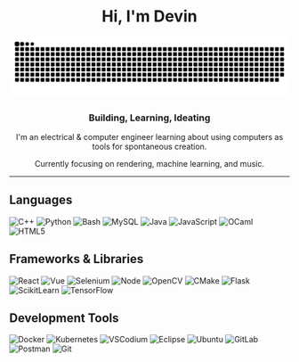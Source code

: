 <h1 align="center">Hi, I'm Devin</h1>

<!-- GitHub Snake -->
<div align="center">
  <picture>
    <source
      media="(prefers-color-scheme: light)"
      srcset="https://raw.githubusercontent.com/platane/snk/output/github-contribution-grid-snake.svg"
    />
    <source
      media="(prefers-color-scheme: dark)"
      srcset="https://raw.githubusercontent.com/platane/snk/output/github-contribution-grid-snake-dark.svg"
    />
    <img
      alt="github contribution grid snake"
      src="https://raw.githubusercontent.com/platane/snk/output/github-contribution-grid-snake.svg"
    />
  </picture>
</div>

<h3 align="center">Building, Learning, Ideating</h3>
<p align="center">I'm an electrical & computer engineer learning about using computers as tools for spontaneous creation.</p>
<p align="center">Currently focusing on rendering, machine learning, and music.</p>

<hr/>

## Languages
![C++](https://skillicons.dev/icons?i=cpp)
![Python](https://skillicons.dev/icons?i=python)
![Bash](https://skillicons.dev/icons?i=bash)
![MySQL](https://skillicons.dev/icons?i=mysql)
![Java](https://skillicons.dev/icons?i=java)
![JavaScript](https://skillicons.dev/icons?i=javascript)
![OCaml](https://skillicons.dev/icons?i=ocaml)
![HTML5](https://skillicons.dev/icons?i=html)

## Frameworks & Libraries
![React](https://skillicons.dev/icons?i=react)
![Vue](https://skillicons.dev/icons?i=vuejs)
![Selenium](https://skillicons.dev/icons?i=selenium)
![Node](https://skillicons.dev/icons?i=nodejs)
![OpenCV](https://skillicons.dev/icons?i=opencv)
![CMake](https://skillicons.dev/icons?i=cmake)
![Flask](https://skillicons.dev/icons?i=flask)
![ScikitLearn](https://skillicons.dev/icons?i=scikitlearn)
![TensorFlow](https://skillicons.dev/icons?i=tensorflow)

## Development Tools
![Docker](https://skillicons.dev/icons?i=docker)
![Kubernetes](https://skillicons.dev/icons?i=kubernetes)
![VSCodium](https://skillicons.dev/icons?i=vscodium)
![Eclipse](https://skillicons.dev/icons?i=eclipse)
![Ubuntu](https://skillicons.dev/icons?i=ubuntu)
![GitLab](https://skillicons.dev/icons?i=gitlab)
![Postman](https://skillicons.dev/icons?i=postman)
![Git](https://skillicons.dev/icons?i=git)

<!-- GitHub Stats -->
<!--
<div align="center">
  <img
    src="https://github-readme-stats.vercel.app/api?username=1dagord&theme=dark&show_icons=true&count_private-true"
  />
</div>
-->
